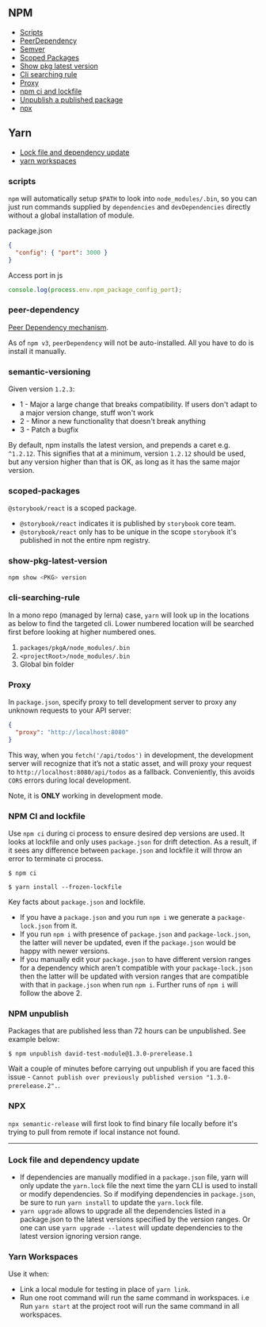 ## NPM

- [Scripts](#scripts)
- [PeerDependency](#peer-dependency)
- [Semver](#semantic-versioning)
- [Scoped Packages](#scoped-packages)
- [Show pkg latest version](#show-pkg-latest-version)
- [Cli searching rule](#cli-searching-rule)
- [Proxy](#Proxy)
- [npm ci and lockfile](#npm-ci-and-lockfile)
- [Unpublish a published package](#npm-unpublish)
- [npx](#npx)

## Yarn

- [Lock file and dependency update](#lock-file-and-dependency-update)
- [yarn workspaces](#yarn-workspaces)

### scripts

`npm` will automatically setup `$PATH` to look into `node_modules/.bin`, so you can just run commands supplied by `dependencies` and `devDependencies` directly without a global installation of module.

package.json

```json
{
  "config": { "port": 3000 }
}
```

Access port in js

```js
console.log(process.env.npm_package_config_port);
```

### peer-dependency

[Peer Dependency mechanism](https://codingwithspike.wordpress.com/2016/01/21/dealing-with-the-deprecation-of-peerdependencies-in-npm-3/).

As of `npm v3`, `peerDependency` will not be auto-installed. All you have to do is install it manually.

### semantic-versioning

Given version `1.2.3`:

- 1 - Major a large change that breaks compatibility. If users don't adapt to a major version change, stuff won't work
- 2 - Minor a new functionality that doesn't break anything
- 3 - Patch a bugfix

By default, npm installs the latest version, and prepends a caret e.g. `^1.2.12`. This signifies that at a minimum, version `1.2.12` should be used, but any version higher than that is OK, as long as it has the same major version.

### scoped-packages

`@storybook/react` is a scoped package.

- `@storybook/react` indicates it is published by `storybook` core team.
- `@storybook/react` only has to be unique in the scope `storybook` it's published in not the entire npm registry.

### show-pkg-latest-version

```js
npm show <PKG> version
```

### cli-searching-rule

In a mono repo (managed by lerna) case, `yarn` will look up in the locations as below to find the targeted cli. Lower numbered location will be searched first before looking at higher numbered ones.

1. `packages/pkgA/node_modules/.bin`
2. `<projectRoot>/node_modules/.bin`
3. Global bin folder

### Proxy

In `package.json`, specify proxy to tell development server to proxy any unknown requests to your API server:

```json
{
  "proxy": "http://localhost:8080"
}
```

This way, when you `fetch('/api/todos')` in development, the development server will recognize that it’s not a static asset, and will proxy your request to `http://localhost:8080/api/todos` as a fallback. Conveniently, this avoids `CORS` errors during local development.

Note, it is **ONLY** working in development mode.

### NPM CI and lockfile

Use `npm ci` during ci process to ensure desired dep versions are used. It looks at lockfile and only uses `package.json` for drift detection. As a result, if it sees any difference between `package.json` and lockfile it will throw an error to terminate ci process.

```shell
$ npm ci

$ yarn install --frozen-lockfile
```

Key facts about `package.json` and lockfile.

- If you have a `package.json` and you run `npm i` we generate a `package-lock.json` from it.
- If you run `npm i` with presence of `package.json` and `package-lock.json`, the latter will never be updated, even if the `package.json` would be happy with newer versions.
- If you manually edit your `package.json` to have different version ranges for a dependency which aren't compatible with your `package-lock.json` then the latter will be updated with version ranges that are compatible with that in `package.json` when run `npm i`. Further runs of `npm i` will follow the above 2.

### NPM unpublish
Packages that are published less than 72 hours can be unpublished. See example below:

```shell
$ npm unpublish david-test-module@1.3.0-prerelease.1
```

Wait a couple of minutes before carrying out unpublish if you are faced this issue - `Cannot publish over previously published version "1.3.0-prerelease.2".`.

### NPX
`npx semantic-release` will first look to find binary file locally before it's trying to pull from remote if local instance not found.

---

### Lock file and dependency update

- If dependencies are manually modified in a `package.json` file, yarn will only update the `yarn.lock` file the next time the yarn CLI is used to install or modify dependencies. So if modifying dependencies in `package.json`, be sure to run `yarn install` to update the `yarn.lock` file.
- `yarn upgrade` allows to upgrade all the dependencies listed in a package.json to the latest versions specified by the version ranges. Or one can use `yarn upgrade --latest` will update dependencies to the latest version ignoring version range.

### Yarn Workspaces

Use it when:

- Link a local module for testing in place of `yarn link`.
- Run one root command will run the same command in workspaces. i.e Run `yarn start` at the project root will run the same command in all workspaces.